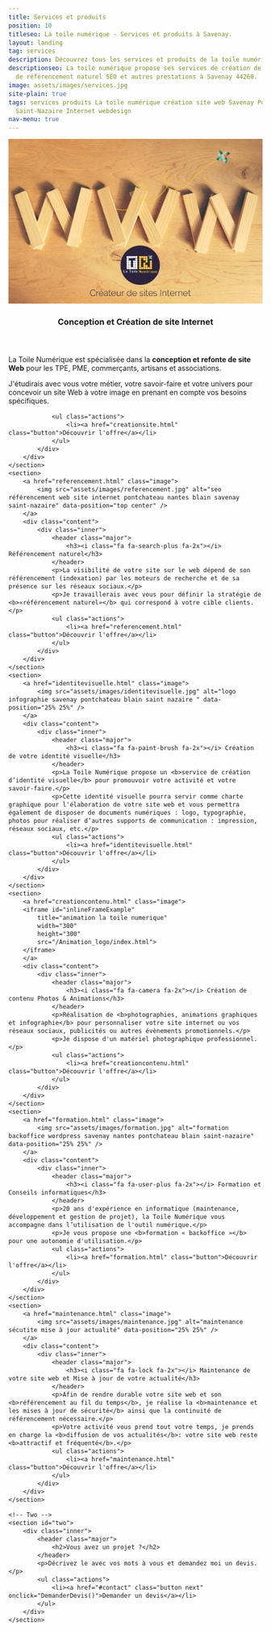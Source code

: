 ```yaml
---
title: Services et produits
position: 10
titleseo: La toile numérique - Services et produits à Savenay.
layout: landing
tag: services
description: Découvrez tous les services et produits de la toile numérique
descriptionseo: La toile numérique propose ses services de création de site Internet,
  de référencement naturel SEO et autres prestations à Savenay 44260.
image: assets/images/services.jpg
site-plain: true
tags: services produits La toile numérique création site web Savenay Pontchateau Blain
  Saint-Nazaire Internet webdesign
nav-menu: true
---
```


<!-- Main -->
<div id="main">

<!-- One -->
<section id="one" class="spotlights">
	<section>
		<a href="creationsite.html" class="image">
			<img src="assets/images/creationsite.jpg" alt=" site internet web webdesigner creation savenay blain saint-nazaire pontchateau" data-position="center center" />
		</a>
		<div class="content">
			<div class="inner">
				<header class="major">
					<h3><i class="fa fa-magic fa-2x"></i> Conception et Création de site Internet</h3>
				</header>
				<p>La Toile Numérique est spécialisée dans la <b>conception et refonte de site Web</b> pour les TPE, PME, commerçants, artisans et associations.</p>
				<p>J'étudirais avec vous votre métier, votre savoir-faire et votre univers pour concevoir un site Web à votre image en prenant en compte vos besoins spécifiques.</p>
				
				<ul class="actions">
					<li><a href="creationsite.html" class="button">Découvrir l'offre</a></li>
				</ul>
			</div>
		</div>
	</section>
	<section>
		<a href="referencement.html" class="image">
			<img src="assets/images/referencement.jpg" alt="seo référencement web site internet pontchateau nantes blain savenay saint-nazaire" data-position="top center" />
		</a>
		<div class="content">
			<div class="inner">
				<header class="major">
					<h3><i class="fa fa-search-plus fa-2x"></i> Référencement naturel</h3>
				</header>
				<p>La visibilité de votre site sur le web dépend de son référencement (indexation) par les moteurs de recherche et de sa présence sur les réseaux sociaux.</p>
				<p>Je travaillerais avec vous pour définir la stratégie de <b>«référencement naturel»</b> qui correspond à votre cible clients.</p>
				<ul class="actions">
					<li><a href="referencement.html" class="button">Découvrir l'offre</a></li>
				</ul>
			</div>
		</div>
	</section>
	<section>
		<a href="identitevisuelle.html" class="image">
			<img src="assets/images/identitevisuelle.jpg" alt="logo infographie savenay pontchateau blain saint nazaire " data-position="25% 25%" />
		</a>
		<div class="content">
			<div class="inner">
				<header class="major">
					<h3><i class="fa fa-paint-brush fa-2x"></i> Création de votre identité visuelle</h3>
				</header>
				<p>La Toile Numérique propose un <b>service de création d’identité visuelle</b> pour promouvoir votre activité et votre savoir-faire.</p>
				<p>Cette identité visuelle pourra servir comme charte graphique pour l'élaboration de votre site web et vous permettra également de disposer de documents numériques : logo, typographie, photos pour réaliser d’autres supports de communication : impression, réseaux sociaux, etc.</p>
				<ul class="actions">
					<li><a href="identitevisuelle.html" class="button">Découvrir l'offre</a></li>
				</ul>
			</div>
		</div>
	</section>
	<section>
		<a href="creationcontenu.html" class="image">
		<iframe id="inlineFrameExample"
			title="animation la toile numerique"
			width="300"
			height="300"
			src="/Animation_logo/index.html"> 
		</iframe>
		</a>
		<div class="content">
			<div class="inner">
				<header class="major">
					<h3><i class="fa fa-camera fa-2x"></i> Création de contenu Photos & Animations</h3>
				</header>
				<p>Réalisation de <b>photographies, animations graphiques et infographie</b> pour personnaliser votre site internet ou vos réseaux sociaux, publicités ou autres évènements promotionnels.</p>
				<p>Je dispose d'un matériel photographique professionnel.</p>
				<ul class="actions">
					<li><a href="creationcontenu.html" class="button">Découvrir l'offre</a></li>
				</ul>
			</div>
		</div>
	</section>		
	<section>
		<a href="formation.html" class="image">
			<img src="assets/images/formation.jpg" alt="formation backoffice wordpress savenay nantes pontchateau blain saint-nazaire" data-position="25% 25%" />
		</a>
		<div class="content">
			<div class="inner">
				<header class="major">
					<h3><i class="fa fa-user-plus fa-2x"></i> Formation et Conseils informatiques</h3>
				</header>
				<p>20 ans d'expérience en informatique (maintenance, développement et gestion de projet), la Toile Numérique vous accompagne dans l’utilisation de l'outil numérique.</p>
				<p>Je vous propose une <b>formation « backoffice »</b> pour une autonomie d'utilisation.</p>
				<ul class="actions">
					<li><a href="formation.html" class="button">Découvrir l'offre</a></li>
				</ul>
			</div>
		</div>
	</section>
	<section>
		<a href="maintenance.html" class="image">
			<img src="assets/images/maintenance.jpg" alt="maintenance sécutite mise à jour actualité" data-position="25% 25%" />
		</a>
		<div class="content">
			<div class="inner">
				<header class="major">
					<h3><i class="fa fa-lock fa-2x"></i> Maintenance de votre site web et Mise à jour de votre actualité</h3>
				</header>
				<p>Afin de rendre durable votre site web et son <b>référencement au fil du temps</b>, je réalise la <b>maintenance et les mises à jour de sécurité</b> ainsi que la continuité de référencement nécessaire.</p>
				<p>Votre activité vous prend tout votre temps, je prends en charge la <b>diffusion de vos actualités</b>: votre site web reste <b>attractif et fréquenté</b>.</p>
				<ul class="actions">
					<li><a href="maintenance.html" class="button">Découvrir l'offre</a></li>
				</ul>
			</div>
		</div>
	</section>	
</section>

	<!-- Two -->
	<section id="two">
		<div class="inner">
			<header class="major">
				<h2>Vous avez un projet ?</h2>
			</header>
			<p>Décrivez le avec vos mots à vous et demandez moi un devis.</p>
			<ul class="actions">
				<li><a href="#contact" class="button next" onclick="DemanderDevis()">Demander un devis</a></li>			
			</ul>
		</div>
	</section>

</div>
